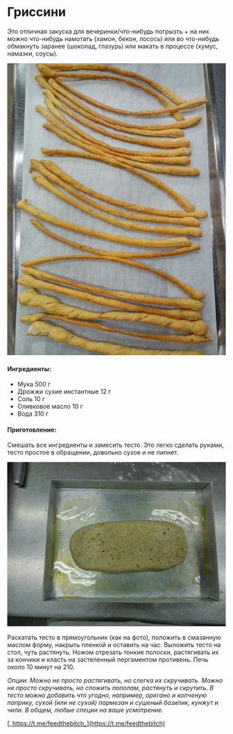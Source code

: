 # Гриссини

Это отличная закуска для вечеринки/что-нибудь погрызть + на них можно что-нибудь намотать \(хамон, бекон, лосось\) или во что-нибудь обмакнуть заранее \(шоколад, глазурь\) или макать в процессе \(хумус, намазки, соусы\).

![](../../pics/2d85d033-3a7d-48e6-8f6f-8563e30f43cb.jpg)

#### Ингредиенты:

* Мука 500 г 
* Дрожжи сухие инстантные 12 г 
* Соль 10 г 
* Оливковое масло 10 г 
* Вода 310 г

#### Приготовление:

Смешать все ингредиенты и замесить тесто. Это легко сделать руками, тесто простое в обращении, довольно сухое и не липнет. 

![](../../pics/374a01b0-393b-4287-8317-049ce7cfdc69.jpg)

Раскатать тесто в прямоугольник \(как на фото\), положить в смазанную маслом форму, накрыть пленкой и оставить на час. Выложить тесто на стол, чуть растянуть. Ножом отрезать тонкие полоски, растягивать их за кончики и класть на застеленный пергаментом противень. Печь около 10 минут на 210.

_Опции: Можно не просто растягивать, но слегка их скручивать. Можно не просто скручивать, но сложить пополам, растянуть и скрутить. В тесто можно добавить что угодно, например, орегано и копченую паприку, сухой \(или не сухой\) пармезан и сушеный базилик, кунжут и чили. В общем, любые специи на ваше усмотрение._

[_https://t.me/feedthebitch_](https://t.me/feedthebitch)

